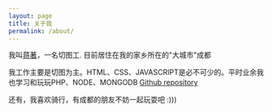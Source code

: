 ```yaml
---
layout: page
title: 关于我
permalink: /about/
---
```


我叫[蒋著](http://createthink.net)，一名切图工. 目前居住在我的家乡所在的"大城市"成都

我工作主要是切图为主。HTML、CSS、JAVASCRIPT是必不可少的。平时业余我也学习和玩玩PHP、NODE、MONGODB [Github repository](https://github.com/tudousi)

还有，我喜欢骑行，有成都的朋友不妨一起玩耍吧 :)))
